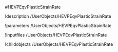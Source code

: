 <!-- MOOSE Object Documentation Stub: Remove this when content is added. -->
#HEVPEqvPlasticStrainRate

!description /UserObjects/HEVPEqvPlasticStrainRate

!parameters /UserObjects/HEVPEqvPlasticStrainRate

!inputfiles /UserObjects/HEVPEqvPlasticStrainRate

!childobjects /UserObjects/HEVPEqvPlasticStrainRate
